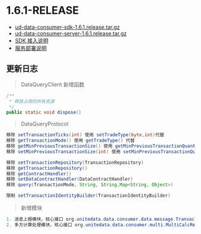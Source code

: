 
# 1.6.1-RELEASE

* [ud-data-consumer-sdk-1.6.1.release.tar.gz](ud-data-consumer-sdk-1.6.1.release.tar.gz?raw=true)
* [ud-data-consumer-server-1.6.1.release.tar.gz](ud-data-consumer-server-1.6.1.release.tar.gz?raw=true)
* [SDK 接入说明](SDK.md)
* [服务部署说明](DEPLOY.md)

## 更新日志

> DataQueryClient 新增函数

```java
/**
 * 释放占用的所有资源
 */
public static void dispose()
```

> DataQueryProtocol

```java
移除 setTransactionTicks(int) 使用 setTradeType(byte,int)代替
移除 getTransactionMode() 使用 getTradeType() 代替
移除 getMinPreviousTransactionSize() 使用 getMinPreviousTransactionQuantity() 代替
移除 setMinPreviousTransactionSize(int) 使用 setMinPreviousTransactionQuantity(int) 代替

移除 setTransactionRepository(TransactionRepository)
移除 getTransactionRepository()
移除 getContractHandler()
移除 setDataContractHandler(DataContractHandler)
移除 query(TransactionMode, String, String,Map<String, Object>)

限制 setTransactionIdentityBuilder(TransactionIdentityBuilder)
```

> 新增模块

```java
1. 消息上报模块，核心接口 org.unitedata.data.consumer.data.message.TransactionPublishedMessageData
2. 多方计算处理模块，核心接口 org.unitedata.data.consumer.multi.MultiCalcResolver
```